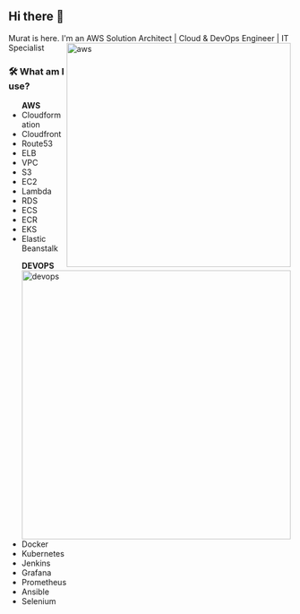 <!--
**xkendx/xkendx** is a ✨ _special_ ✨ repository because its `README.md` (this file) appears on your GitHub profile. -->

## Hi there 👋
Murat is here. I'm an AWS Solution Architect | Cloud & DevOps Engineer | IT Specialist  <img src="https://github.com/wishmike/wishmike/blob/main/aws.png" alt="aws" width=400 height=auto align="right">

### 🛠  What am I use?

<ul > <strong>AWS</strong>
 <li>Cloudformation</li>
 <li>Cloudfront</li>
 <li>Route53</li>
 <li>ELB</li>
 <li>VPC</li>  
 <li>S3</li>
 <li>EC2</li>
 <li>Lambda</li>
 <li>RDS</li>
 <li>ECS</li>
 <li>ECR</li>
 <li>EKS</li>
 <li>Elastic Beanstalk</li>
 </ul>
 <ul> <strong>DEVOPS</strong>   <img src="https://github.com/wishmike/wishmike/blob/main/DEVOPS.gif" alt="devops" width=480 height=auto align="right">
 <li>Docker</li>
 <li>Kubernetes</li>
 <li>Jenkins</li>
 <li>Grafana</li>
 <li>Prometheus</li>
 <li>Ansible</li>
 <li>Selenium</li>
 </ul>

